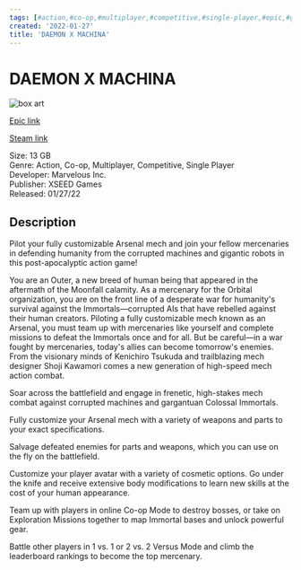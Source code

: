 ```yaml
---
tags: [#action,#co-op,#multiplayer,#competitive,#single-player,#epic,#game,#owned,#pc]
created: '2022-01-27'
title: 'DAEMON X MACHINA'
---
```

# DAEMON X MACHINA

![box art](https://cdn1.epicgames.com/offer/0dc18227b3f14162968d8e7969e454ef/EGS_DAEMONXMACHINA_MarvelousInc_S1_2560x1440-13963d321550a716af2ebdf13806c891?h=270&amp;resize=1&amp;w=480)

[Epic link](https://www.epicgames.com/store/en-US/p/daemon-x-machina)

[Steam link](https://store.steampowered.com/app/1167450/DAEMON_X_MACHINA/?snr=1_7_7_151_150_1)

Size: 13 GB  
Genre: Action, Co-op, Multiplayer, Competitive, Single Player  
Developer: Marvelous Inc.  
Publisher: XSEED Games  
Released: 01/27/22  

## Description

Pilot your fully customizable Arsenal mech and join your fellow mercenaries in defending humanity from the corrupted machines and gigantic robots in this post-apocalyptic action game!

You are an Outer, a new breed of human being that appeared in the aftermath of the Moonfall calamity. As a mercenary for the Orbital organization, you are on the front line of a desperate war for humanity's survival against the Immortals—corrupted AIs that have rebelled against their human creators. Piloting a fully customizable mech known as an Arsenal, you must team up with mercenaries like yourself and complete missions to defeat the Immortals once and for all. But be careful—in a war fought by mercenaries, today's allies can become tomorrow's enemies.  
From the visionary minds of Kenichiro Tsukuda and trailblazing mech designer Shoji Kawamori comes a new generation of high-speed mech action combat.

Soar across the battlefield and engage in frenetic, high-stakes mech combat against corrupted machines and gargantuan Colossal Immortals.

Fully customize your Arsenal mech with a variety of weapons and parts to your exact specifications.

Salvage defeated enemies for parts and weapons, which you can use on the fly on the battlefield.

Customize your player avatar with a variety of cosmetic options. Go under the knife and receive extensive body modifications to learn new skills at the cost of your human appearance.

Team up with players in online Co-op Mode to destroy bosses, or take on Exploration Missions together to map Immortal bases and unlock powerful gear.

Battle other players in 1 vs. 1 or 2 vs. 2 Versus Mode and climb the leaderboard rankings to become the top mercenary.
